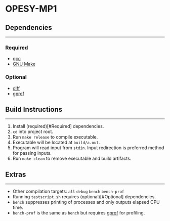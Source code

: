 # OPESY-MP1

## Dependencies
---
### Required
- [gcc](https://gcc.gnu.org/install/download.html)
- [GNU Make](https://www.gnu.org/software/make/#download)
### Optional
- [diff](https://www.man7.org/linux/man-pages/man1/diff.1.html)
- [gprof](https://ftp.gnu.org/old-gnu/Manuals/gprof-2.9.1/html_mono/gprof.html)

## Build Instructions
---
1. Install (required)[#Required] dependencies.
2. `cd` into project root.
3. Run `make release` to compile executable.
4. Executable will be located at `build/a.out`.
5. Program will read input from `stdin`. Input redirection is preferred method for passing inputs.
6. Run `make clean` to remove executable and build artifacts.

## Extras
---
- Other compilation targets: `all` `debug` `bench` `bench-prof`
- Running `testscript.sh` requires (optional)[#Optional] dependencies.
- `bench` suppresses printing of processes and only outputs elapsed CPU time.
- `bench-prof` is the same as `bench` but requires [gprof](https://ftp.gnu.org/old-gnu/Manuals/gprof-2.9.1/html_mono/gprof.html) for profiling.
